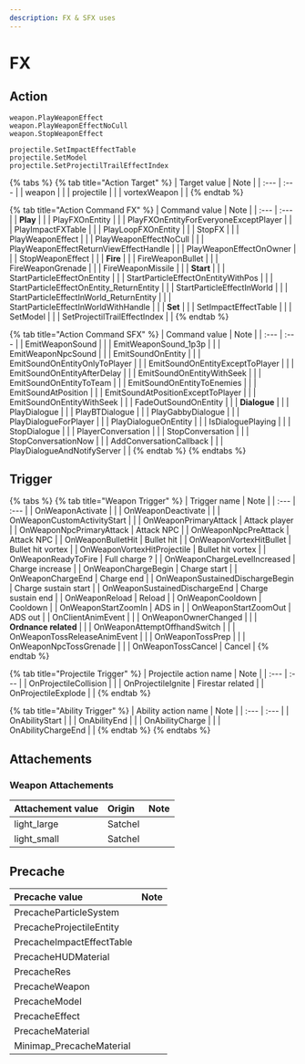 ```yaml
---
description: FX & SFX uses
---
```


# FX

## Action

```text
weapon.PlayWeaponEffect
weapon.PlayWeaponEffectNoCull
weapon.StopWeaponEffect
```

```text
projectile.SetImpactEffectTable
projectile.SetModel
projectile.SetProjectilTrailEffectIndex
```

{% tabs %}
{% tab title="Action Target" %}
| Target value | Note |
| :--- | :--- |
| weapon |  |
| projectile |  |
| vortexWeapon |  |
{% endtab %}

{% tab title="Action Command FX" %}
| Command value | Note |
| :--- | :--- |
| **Play** |  |
| PlayFXOnEntity |  |
| PlayFXOnEntityForEveryoneExceptPlayer |  |
| PlayImpactFXTable |  |
| PlayLoopFXOnEntity |  |
| StopFX |  |
| PlayWeaponEffect |  |
| PlayWeaponEffectNoCull |  |
| PlayWeaponEffectReturnViewEffectHandle |  |
| PlayWeaponEffectOnOwner |  |
| StopWeaponEffect |  |
| **Fire** |  |
| FireWeaponBullet |  |
| FireWeaponGrenade |  |
| FireWeaponMissile |  |
| **Start** |  |
| StartParticleEffectOnEntity |  |
| StartParticleEffectOnEntityWithPos |  |
| StartParticleEffectOnEntity\_ReturnEntity |  |
| StartParticleEffectInWorld |  |
| StartParticleEffectInWorld\_ReturnEntity |  |
| StartParticleEffectInWorldWithHandle |  |
| **Set** |  |
| SetImpactEffectTable |  |
| SetModel |  |
| SetProjectilTrailEffectIndex |  |
{% endtab %}

{% tab title="Action Command SFX" %}
| Command value | Note |
| :--- | :--- |
| EmitWeaponSound |  |
| EmitWeaponSound\_1p3p |  |
| EmitWeaponNpcSound |  |
| EmitSoundOnEntity |  |
| EmitSoundOnEntityOnlyToPlayer |  |
| EmitSoundOnEntityExceptToPlayer |  |
| EmitSoundOnEntityAfterDelay |  |
| EmitSoundOnEntityWithSeek |  |
| EmitSoundOnEntityToTeam |  |
| EmitSoundOnEntityToEnemies |  |
| EmitSoundAtPosition |  |
| EmitSoundAtPositionExceptToPlayer |  |
| EmitSoundOnEntityWithSeek |  |
| FadeOutSoundOnEntity |  |
| **Dialogue** |  |
| PlayDialogue |  |
| PlayBTDialogue |  |
| PlayGabbyDialogue |  |
| PlayDialogueForPlayer |  |
| PlayDialogueOnEntity |  |
| IsDialoguePlaying |  |
| StopDialogue |  |
| PlayerConversation |  |
| StopConversation |  |
| StopConversationNow |  |
| AddConversationCallback |  |
| PlayDialogueAndNotifyServer |  |
{% endtab %}
{% endtabs %}

## Trigger

{% tabs %}
{% tab title="Weapon Trigger" %}
| Trigger name | Note |
| :--- | :--- |
| OnWeaponActivate |  |
| OnWeaponDeactivate |  |
| OnWeaponCustomActivityStart |  |
| OnWeaponPrimaryAttack | Attack player |
| OnWeaponNpcPrimaryAttack | Attack NPC |
| OnWeaponNpcPreAttack | Attack NPC |
| OnWeaponBulletHit | Bullet hit |
| OnWeaponVortexHitBullet | Bullet hit vortex |
| OnWeaponVortexHitProjectile | Bullet hit vortex |
| OnWeaponReadyToFire | Full charge ? |
| OnWeaponChargeLevelIncreased | Charge increase |
| OnWeaponChargeBegin | Charge start |
| OnWeaponChargeEnd | Charge end |
| OnWeaponSustainedDischargeBegin | Charge sustain start |
| OnWeaponSustainedDischargeEnd | Charge sustain end |
| OnWeaponReload | Reload |
| OnWeaponCooldown | Cooldown |
| OnWeaponStartZoomIn | ADS in |
| OnWeaponStartZoomOut | ADS out |
| OnClientAnimEvent |  |
| OnWeaponOwnerChanged |  |
| **Ordnance related** |  |
| OnWeaponAttemptOffhandSwitch |  |
| OnWeaponTossReleaseAnimEvent |  |
| OnWeaponTossPrep |  |
| OnWeaponNpcTossGrenade |  |
| OnWeaponTossCancel | Cancel |
{% endtab %}

{% tab title="Projectile Trigger" %}
| Projectile action name | Note |
| :--- | :--- |
| OnProjectileCollision |  |
| OnProjectileIgnite | Firestar related |
| OnProjectileExplode |  |
{% endtab %}

{% tab title="Ability Trigger" %}
| Ability action name | Note |
| :--- | :--- |
| OnAbilityStart |  |
| OnAbilityEnd |  |
| OnAbilityCharge |  |
| OnAbilityChargeEnd |  |
{% endtab %}
{% endtabs %}

## Attachements

### Weapon Attachements

| Attachement value | Origin | Note |
| :--- | :--- | :--- |
| light\_large | Satchel |  |
| light\_small | Satchel |  |

## Precache

| Precache value | Note |
| :--- | :--- |
| PrecacheParticleSystem |  |
| PrecacheProjectileEntity |  |
| PrecacheImpactEffectTable |  |
| PrecacheHUDMaterial |  |
| PrecacheRes |  |
| PrecacheWeapon |  |
| PrecacheModel |  |
| PrecacheEffect |  |
| PrecacheMaterial |  |
| Minimap\_PrecacheMaterial |  |

